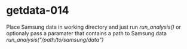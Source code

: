 # getdata-014

Place Samsung data in working directory and just run *run_analysis()* or
optionaly pass a paramater that contains a path to Samsung data
*run_analysis("/path/to/samsung/data")*

